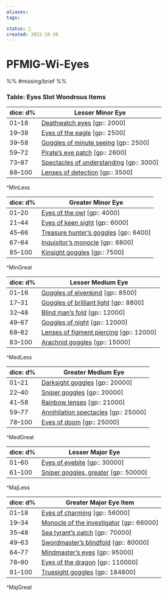 ```yaml
---
aliases:
tags:

status: 🌰
created: 2022-10-30
---
```

# PFMIG-Wi-Eyes

%% #missing/brief %%


### Table: Eyes Slot Wondrous Items


| dice: d% | Lesser Minor Eye |
| --- | --- |
| 01–18 | [Deathwatch eyes](https://www.d20pfsrd.com/magic-items/wondrous-items/wondrous-items/e-g/eyes-deathwatch) [gp:: 2000] |
| 19–38 | [Eyes of the eagle](https://www.d20pfsrd.com/magic-items/wondrous-items/wondrous-items/e-g/eyes-of-the-eagle) [gp:: 2500] |
| 39–58 | [Goggles of minute seeing](https://www.d20pfsrd.com/magic-items/wondrous-items/wondrous-items/e-g/goggles-of-minute-seeing) [gp:: 2500] |
| 59–72 | [Pirate’s eye patch](https://www.d20pfsrd.com/magic-items/wondrous-items/wondrous-items/e-g/eye-patch-pirate-s) [gp:: 2600] |
| 73–87 | [Spectacles of understanding](https://www.d20pfsrd.com/magic-items/wondrous-items/wondrous-items/r-z/spectacles-of-understanding) [gp:: 3000] |
| 88–100 | [Lenses of detection](https://www.d20pfsrd.com/magic-items/wondrous-items/wondrous-items/h-l/lens-of-detection) [gp:: 3500] |
^MinLess

| dice: d% | Greater Minor Eye |
| --- | --- |
| 01–20 | [Eyes of the owl](https://www.d20pfsrd.com/magic-items/wondrous-items/wondrous-items/e-g/eyes-of-the-owl) [gp:: 4000] |
| 21–44 | [Eyes of keen sight](https://www.d20pfsrd.com/magic-items/wondrous-items/wondrous-items/e-g/eyes-of-keen-sight) [gp:: 6000] |
| 45–66 | [Treasure hunter’s goggles](https://www.d20pfsrd.com/magic-items/wondrous-items/wondrous-items/e-g/goggles-treasure-hunter-s) [gp:: 6400] |
| 67–84 | [Inquisitor’s monocle](https://www.d20pfsrd.com/magic-items/wondrous-items/wondrous-items/m-p/monocle-inquisitor-s) [gp:: 6800] |
| 85–100 | [Kinsight goggles](https://www.d20pfsrd.com/magic-items/wondrous-items/wondrous-items/e-g/goggles-kinsight) [gp:: 7500] |
^MinGreat

| dice: d% | Lesser Medium Eye |
| --- | --- |
| 01–16 | [Goggles of elvenkind](https://www.d20pfsrd.com/magic-items/wondrous-items/wondrous-items/e-g/goggles-of-elvenkind) [gp:: 8500] |
| 17–31 | [Goggles of brilliant light](https://www.d20pfsrd.com/magic-items/wondrous-items/wondrous-items/e-g/goggles-of-brilliant-light) [gp:: 8800] |
| 32–48 | [Blind man’s fold](https://www.d20pfsrd.com/magic-items/wondrous-items/wondrous-items/e-g/fold-blind-man-s) [gp:: 12000] |
| 49–67 | [Goggles of night](https://www.d20pfsrd.com/magic-items/wondrous-items/wondrous-items/e-g/goggles-of-night) [gp:: 12000] |
| 68–82 | [Lenses of figment piercing](https://www.d20pfsrd.com/magic-items/wondrous-items/wondrous-items/h-l/lenses-of-figment-piercing) [gp:: 12000] |
| 83–100 | [Arachnid goggles](https://www.d20pfsrd.com/magic-items/wondrous-items/wondrous-items/e-g/goggles-arachnid) [gp:: 15000] |
^MedLess

| dice: d% | Greater Medium Eye |
| --- | --- |
| 01–21 | [Darksight goggles](https://www.d20pfsrd.com/magic-items/wondrous-items/wondrous-items/e-g/goggles-darksight) [gp:: 20000] |
| 22–40 | [Sniper goggles](https://www.d20pfsrd.com/magic-items/wondrous-items/wondrous-items/e-g/goggles-sniper-goggles) [gp:: 20000] |
| 41–58 | [Rainbow lenses](https://www.d20pfsrd.com/magic-items/wondrous-items/wondrous-items/h-l/lenses-rainbow) [gp:: 21000] |
| 59–77 | [Annihilation spectacles](https://www.d20pfsrd.com/magic-items/wondrous-items/wondrous-items/r-z/spectacles-annihilation) [gp:: 25000] |
| 78–100 | [Eyes of doom](https://www.d20pfsrd.com/magic-items/wondrous-items/wondrous-items/e-g/eyes-of-doom) [gp:: 25000] |
^MedGreat

| dice: d% | Lesser Major Eye |
| --- | --- |
| 01–60 | [Eyes of eyebite](https://www.d20pfsrd.com/magic-items/wondrous-items/wondrous-items/e-g/eyes-of-eyebite) [gp:: 30000] |
| 61–100 | [Sniper goggles, greater](https://www.d20pfsrd.com/magic-items/wondrous-items/wondrous-items/e-g/goggles-sniper-goggles) [gp:: 50000] |
^MajLess

| dice: d% | Greater Major Eye Item |
| --- | --- |
| 01–18 | [Eyes of charming](https://www.d20pfsrd.com/magic-items/wondrous-items/wondrous-items/e-g/eyes-of-charming) [gp:: 56000] |
| 19–34 | [Monocle of the investigator](https://www.d20pfsrd.com/magic-items/wondrous-items/wondrous-items/m-p/monocle-of-the-investigator) [gp:: 66000] |
| 35–48 | [Sea tyrant’s patch](https://www.d20pfsrd.com/magic-items/wondrous-items/wondrous-items/m-p/patch-sea-tyrant-s) [gp:: 70000] |
| 49–63 | [Swordmaster’s blindfold](https://www.d20pfsrd.com/magic-items/wondrous-items/wondrous-items/a-b/blindfold-swordmaster-s) [gp:: 80000] |
| 64–77 | [Mindmaster’s eyes](https://www.d20pfsrd.com/magic-items/wondrous-items/wondrous-items/e-g/eyes-mindmaster-s) [gp:: 95000] |
| 78–90 | [Eyes of the dragon](https://www.d20pfsrd.com/magic-items/wondrous-items/wondrous-items/e-g/eyes-of-the-dragon) [gp:: 110000] |
| 91–100 | [Truesight goggles](https://www.d20pfsrd.com/magic-items/wondrous-items/wondrous-items/e-g/goggles-truesight) [gp:: 184800] |
^MajGreat

